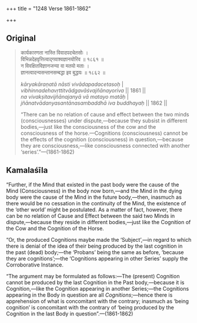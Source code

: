 +++
title = "1248 Verse 1861-1862"

+++
## Original 
>
> कार्यकारणता नास्ति विवादपदचेतसोः ।  
> विभिन्नदेहवृत्तित्वाद्गवाश्वज्ञानयोरिव ॥ १८६१ ॥  
> न विवक्षितविज्ञानजन्या वा मतयो मताः ।  
> ज्ञानत्वादन्यसन्तानसम्बद्धा इव बुद्धयः ॥ १८६२ ॥ 
>
> *kāryakāraṇatā nāsti vivādapadacetasoḥ* \|  
> *vibhinnadehavṛttitvādgavāśvajñānayoriva* \|\| 1861 \|\|  
> *na vivakṣitavijñānajanyā vā matayo matāḥ* \|  
> *jñānatvādanyasantānasambaddhā iva buddhayaḥ* \|\| 1862 \|\| 
>
> “There can be no relation of cause and effect between the two minds (consciousnesses) under dispute,—because they subsist in different bodies,—just like the consciousness of the cow and the consciousness of the horse.—Cognitions (consciousness) cannot be the effects of the cognition (consciousness) in question,—because they are consciousness,—like consciousness connected with another ‘series’.”—(1861-1862)



## Kamalaśīla

“Further, if the Mind that existed in the past body were the cause of the Mind (Consciousness) in the body now born,—and the Mind in the dying body were the cause of the Mind in the future body,—then, inasmuch as there would be no cessation in the continuity of the Mind, the existence of the ‘other world’ might be postulated. As a matter of fact, however, there can be no relation of Cause and Effect between the said two Minds in dispute,—because they reside in different bodies,—just like the Cognition of the Cow and the Cognition of the Horse.

“Or, the produced Cognitions maybe made the ‘Subject’,—in regard to which there is denial of the idea of their being produced by the last cognition in the past (dead) body;—the ‘Probans’ being the same as before, ‘because they are cognitions’;—the ‘Cognitions appearing in other Series’ supply the Corroborative Instance.

“The argument may be formulated as follows:—The (present) Cognition cannot be produced by the last Cognition in the Past body,—because it is Cognition,—like the Cognition appearing in another Series;—the Cognitions appearing in the Body in question are all *Cognitions*;—hence there is apprehension of what is concomitant with the contrary; inasmuch as ‘being cognition’ is concomitant with the contrary of ‘being produced by the Cognition in the last Body in question”.—(1861-1862)


